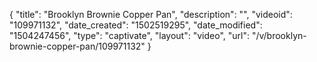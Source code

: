 {
    "title": "Brooklyn Brownie Copper Pan",
    "description": "",
    "videoid": "109971132",
    "date_created": "1502519295",
    "date_modified": "1504247456",
    "type": "captivate",
    "layout": "video",
    "url": "\/v\/brooklyn-brownie-copper-pan\/109971132"
}